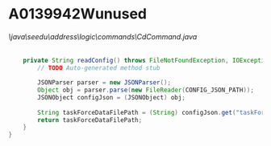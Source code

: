 # A0139942Wunused
###### \java\seedu\address\logic\commands\CdCommand.java
``` java
	private String readConfig() throws FileNotFoundException, IOException, ParseException  {
		// TODO Auto-generated method stub

		JSONParser parser = new JSONParser();
		Object obj = parser.parse(new FileReader(CONFIG_JSON_PATH));
		JSONObject configJson = (JSONObject) obj;
		
		String taskForceDataFilePath = (String) configJson.get("taskForceDataFilePath");
		return taskForceDataFilePath;
	}
}
```
